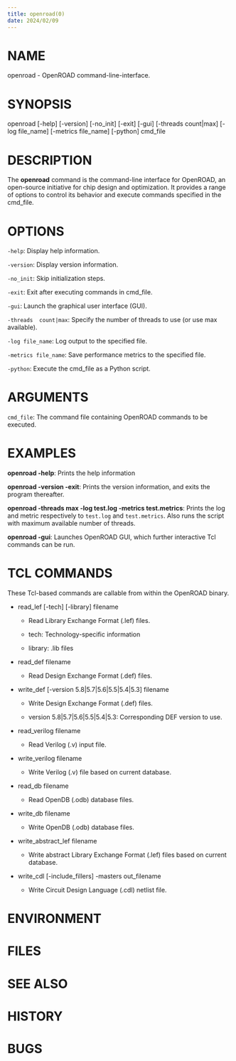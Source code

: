 ```yaml
---
title: openroad(0)
date: 2024/02/09
---
```


# NAME

openroad - OpenROAD command-line-interface.

# SYNOPSIS

openroad [-help] [-version] [-no_init] [-exit] [-gui]
       [-threads count|max] [-log file_name] 
       [-metrics file_name] [-python]
       cmd_file


# DESCRIPTION

The **openroad** command is the command-line interface for OpenROAD, an open-source initiative for chip design and optimization. It provides a range of options to control its behavior and execute commands specified in the cmd_file.

# OPTIONS

`-help`: Display help information.

`-version`: Display version information.

`-no_init`: Skip initialization steps.

`-exit`: Exit after executing commands in cmd_file.

`-gui`: Launch the graphical user interface (GUI).

`-threads  count|max`:  Specify  the number of threads to
use (or use max available).

`-log file_name`: Log output to the specified file.

`-metrics file_name`: Save  performance  metrics  to  the
specified file.

`-python`: Execute the cmd_file as a Python script.

# ARGUMENTS

`cmd_file`: The command file containing OpenROAD commands to be executed.

# EXAMPLES

**openroad -help**: Prints the help information

**openroad -version -exit**: Prints  the  version  information, and exits the program thereafter.

**openroad  -threads max -log test.log -metrics test.metrics**: Prints the log and metric 
respectively to `test.log` and `test.metrics`. Also runs the script with maximum
 available number of threads.

**openroad -gui**: Launches OpenROAD GUI, which further interactive Tcl commands can be run.

# TCL COMMANDS

These  Tcl-based  commands are callable from within the
OpenROAD binary.

- read_lef [-tech] [-library] filename

  - Read Library Exchange Format (.lef) files.

  - tech: Technology-specific information

  - library: .lib files

- read_def filename

  - Read Design Exchange Format (.def) files.

- write_def [-version 5.8|5.7|5.6|5.5|5.4|5.3] filename
  - Write Design Exchange Format (.def) files.

  - version 5.8|5.7|5.6|5.5|5.4|5.3: Corresponding  DEF
    version to use.

- read_verilog filename

  - Read Verilog (.v) input file.

- write_verilog filename

  - Write Verilog (.v) file based on current database.

- read_db filename

  - Read OpenDB (.odb) database files.

- write_db filename

  - Write OpenDB (.odb) database files.

- write_abstract_lef filename

  - Write abstract Library Exchange Format (.lef) files
    based on current database.

- write_cdl [-include_fillers] -masters out_filename

  - Write Circuit Design Language (.cdl) netlist file.

# ENVIRONMENT

# FILES

# SEE ALSO

# HISTORY

# BUGS
